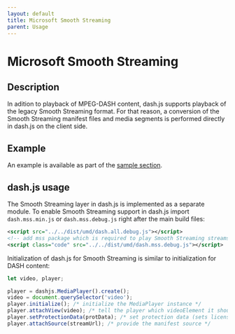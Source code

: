 ```yaml
---
layout: default 
title: Microsoft Smooth Streaming 
parent: Usage
---
```


# Microsoft Smooth Streaming

## Description

In adition to playback of MPEG-DASH content, dash.js supports playback of the legacy Smooth Streaming format. For that reason,
a conversion of the Smooth Streaming manifest files and media segments is performed directly in dash.js on the client side.

## Example
An example is available as part of
the [sample section](https://reference.dashif.org/dash.js/nightly/samples/smooth-streaming/mss.html).

## dash.js usage
The Smooth Streaming layer in dash.js is implemented as a separate module. To enable Smooth Streaming support in dash.js
import `dash.mss.min.js` or `dash.mss.debug.js` right after the main build files:

```xml
<script src="../../dist/umd/dash.all.debug.js"></script>
<!-- add mss package which is required to play Smooth Streaming streams -->
<script class="code" src="../../dist/umd/dash.mss.debug.js"></script>
```

Initialization of dash.js for Smooth Streaming is similar to initialization for DASH content:

```js
let video, player;

player = dashjs.MediaPlayer().create();
video = document.querySelector('video');
player.initialize(); /* initialize the MediaPlayer instance */
player.attachView(video); /* tell the player which videoElement it should use */
player.setProtectionData(protData); /* set protection data (sets license server when required) */
player.attachSource(streamUrl); /* provide the manifest source */
```


